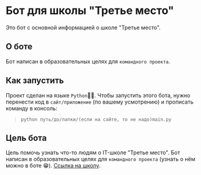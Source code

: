 # Бот для школы "Третье место"

Это бот с основной информацией о школе "Третье место".

## О боте

Бот написан в образовательных целях для `командного проекта`.

## Как запустить

Проект сделан на языке `Python`👨‍💻. Чтобы запустить этого бота, нужно перенести код в `сайт/приложение` (по вашему усмотрению) и прописать команду в консоль:

> ```
> python путь/до/папки/(если на сайте, то не надо)main.py
>```

## Цель бота

Цель помочь узнать что-то людям о IT-школе "Третье место". Бот написан в образовательных целях для `командного проекта` (узнать о нём можно в боте 😁). [Ссылка на школу](https://ed.3place.ru/#about).
